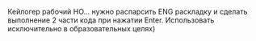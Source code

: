 Кейлогер рабочий НО... нужно распарсить ENG раскладку и сделать выполнение 2 части кода при нажатии Enter. 
Использовать исключительно в образовательных целях)
